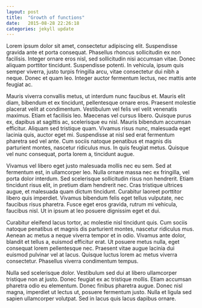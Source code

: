 ```yaml
---
layout: post
title:  "Growth of functions"
date:   2015-08-28 22:26:18
categories: jekyll update
---
```


Lorem ipsum dolor sit amet, consectetur adipiscing elit. Suspendisse gravida ante et porta consequat. Phasellus rhoncus sollicitudin ex non facilisis. Integer ornare eros nisl, sed sollicitudin nisi accumsan vitae. Donec aliquam porttitor tincidunt. Suspendisse potenti. In vehicula, ipsum quis semper viverra, justo turpis fringilla arcu, vitae consectetur dui nibh a neque. Donec et quam leo. Integer auctor fermentum lectus, nec mattis ante feugiat ac.

Mauris viverra convallis metus, ut interdum nunc faucibus et. Mauris elit diam, bibendum et ex tincidunt, pellentesque ornare eros. Praesent molestie placerat velit at condimentum. Vestibulum vel felis vel velit venenatis maximus. Etiam et facilisis leo. Maecenas vel cursus libero. Quisque purus ex, dapibus at sagittis ac, scelerisque eu nisl. Mauris bibendum accumsan efficitur. Aliquam sed tristique quam. Vivamus risus nunc, malesuada eget lacinia quis, auctor eget mi. Suspendisse at nisl sed erat fermentum pharetra sed vel ante. Cum sociis natoque penatibus et magnis dis parturient montes, nascetur ridiculus mus. In quis feugiat metus. Quisque vel nunc consequat, porta lorem a, tincidunt augue.

Vivamus vel libero eget justo malesuada mollis nec eu sem. Sed at fermentum est, in ullamcorper leo. Nulla ornare massa nec ex fringilla, vel porta dolor interdum. Sed scelerisque sollicitudin risus non hendrerit. Etiam tincidunt risus elit, in pretium diam hendrerit nec. Cras tristique ultrices augue, et malesuada quam dictum tincidunt. Curabitur laoreet porttitor libero quis imperdiet. Vivamus bibendum felis eget tellus vulputate, nec faucibus risus pharetra. Fusce eget eros gravida, rutrum mi vehicula, faucibus nisl. Ut in ipsum at leo posuere dignissim eget et dui.

Curabitur eleifend lacus tortor, ac molestie nisl tincidunt quis. Cum sociis natoque penatibus et magnis dis parturient montes, nascetur ridiculus mus. Aenean ac metus a neque viverra tempor et in odio. Vivamus ante dolor, blandit et tellus a, euismod efficitur erat. Ut posuere metus nulla, eget consequat lorem pellentesque nec. Praesent vitae augue lacinia dui euismod pulvinar vel at lacus. Quisque luctus lorem ac metus viverra consectetur. Phasellus viverra condimentum tempus.

Nulla sed scelerisque dolor. Vestibulum sed dui at libero ullamcorper tristique non at justo. Donec feugiat ex ac tristique mollis. Etiam accumsan pharetra odio eu elementum. Donec finibus pharetra augue. Donec nisl magna, imperdiet ut lectus ut, posuere fermentum justo. Nulla et ligula sed sapien ullamcorper volutpat. Sed in lacus quis lacus dapibus ornare.
